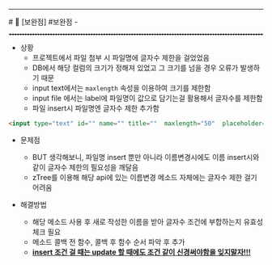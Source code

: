 <hr>
# 📌 [보완점] 
 #보완점
 - 

  <hr style="border : dashed 1px #cccccc;">

- 상황
	- 프로젝트에서 파일 첨부 시 파일명에 글자수 제한을 걸었었음 
	- DB에서 해당 컬럼의 크기가 정해져 있었고 그 크기를 넘을 경우 오류가 발생하기 때문
	- input text에서는 `maxlength` 속성을 이용하여 크기를 제한함
	- input file 에서는 label에 파일명이 값으로 담기는걸 활용해서 글자수를 제한함
	- 파일 insert시 파일명엔 글자수 제한 추가함

```html
<input type="text" id="" name="" title=""  maxlength="50"  placeholder="이름을 입력해주세요." />
```



- 문제점
	- BUT 생각해보니, 파일명 insert 뿐만 아니라 이름변경시에도 이름 insert시와 같이 글자수 제한의 필요성을 깨달음 
	- zTree를 이용해 해당 api에 있는 이름변경 메소드 자체에는 글자수 제한 걸기 어려움
	
- 해결방법
	- 해당 메소드 사용 후 새로 작성한 이름을 받아 글자수 조건에 부합하는지 유효성 체크 필요
	- 메소드 콜백 전 함수, 콜백 후 함수 순서 파악 후 추가
	- <strong><u>insert 조건 걸 때는 update 할 때에도 조건 같이 신경써야함을 잊지말자!!!</u></strong>

